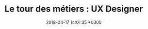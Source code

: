 ---
title: "Le tour des métiers : UX Designer"
date:   2018-04-17 14:01:35 +0300
targeturl: "https://www.youtube.com/watch?v=t_f8SIGsMic"
description: "Série de vidéos animées par Donovan pour faire découvrir des métiers aux lycéens."
tags: [Interview]
---